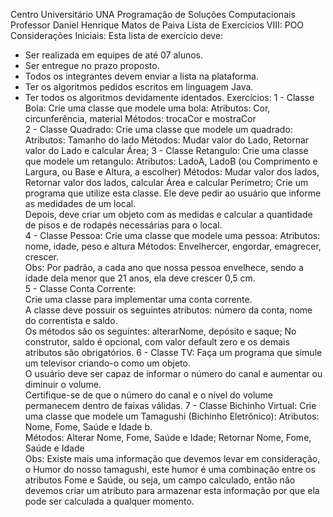 Centro Universitário UNA 
Programação de Soluções Computacionais 
Professor Daniel Henrique Matos de Paiva 
Lista de Exercícios VIII: POO 
Considerações Iniciais: 
Esta lista de exercício deve: 
- Ser realizada em equipes de até 07 alunos. 
- Ser entregue no prazo proposto. 
- Todos os integrantes devem enviar a lista na plataforma. 
- Ter os algoritmos pedidos escritos em linguagem Java. 
- Ter todos os algoritmos devidamente identados. 
Exercícios: 
1 - Classe Bola: Crie uma classe que modele uma bola: 
 Atributos: Cor, circunferência, material 
 Métodos: trocaCor e mostraCor  
2 - Classe Quadrado: Crie uma classe que modele um quadrado: 
 Atributos: Tamanho do lado 
 Métodos: Mudar valor do Lado, Retornar valor do Lado e calcular Área;  3 - Classe Retangulo: Crie uma classe que modele um retangulo: 
 Atributos: LadoA, LadoB (ou Comprimento e Largura, ou Base e Altura, a  escolher)
 Métodos: Mudar valor dos lados, Retornar valor dos lados, calcular Área e  calcular Perímetro; 
 Crie um programa que utilize esta classe. Ele deve pedir ao usuário que  informe as medidades de um local.  
Depois, deve criar um objeto com as medidas e calcular a quantidade  de pisos e de rodapés necessárias para o local.  
4 - Classe Pessoa: Crie uma classe que modele uma pessoa: 
 Atributos: nome, idade, peso e altura 
 Métodos: Envelhercer, engordar, emagrecer, crescer.  
Obs: Por padrão, a cada ano que nossa pessoa envelhece, sendo a  idade dela menor que 21 anos, ela deve crescer 0,5 cm.  
5 - Classe Conta Corrente:  
Crie uma classe para implementar uma conta corrente.  
A classe deve possuir os seguintes atributos: número da conta, nome do  correntista e saldo.  
Os métodos são os seguintes: alterarNome, depósito e saque; No construtor,  saldo é opcional, com valor default zero e os demais atributos são  obrigatórios. 
6 - Classe TV: Faça um programa que simule um televisor criando-o como  um objeto.  
O usuário deve ser capaz de informar o número do canal e aumentar ou  diminuir o volume.  
Certifique-se de que o número do canal e o nível do volume permanecem  dentro de faixas válidas. 
7 - Classe Bichinho Virtual: 
Crie uma classe que modele um Tamagushi (Bichinho Eletrônico): 
Atributos: Nome, Fome, Saúde e Idade b.  
Métodos: Alterar Nome, Fome, Saúde e Idade; Retornar Nome, Fome, Saúde  e Idade  
Obs: Existe mais uma informação que devemos levar em consideração,  o Humor do nosso tamagushi, este humor é uma combinação entre os  atributos Fome e Saúde, ou seja, um campo calculado, então não devemos criar um atributo para armazenar esta informação por que ela pode ser  calculada a qualquer momento.
